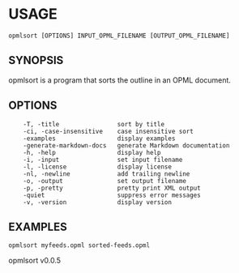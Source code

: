 
# USAGE

	opmlsort [OPTIONS] INPUT_OPML_FILENAME [OUTPUT_OPML_FILENAME]

## SYNOPSIS


opmlsort is a program that sorts the outline in an OPML document.


## OPTIONS

```
    -T, -title                sort by title
    -ci, -case-insensitive    case insensitive sort
    -examples                 display examples
    -generate-markdown-docs   generate Markdown documentation
    -h, -help                 display help
    -i, -input                set input filename
    -l, -license              display license
    -nl, -newline             add trailing newline
    -o, -output               set output filename
    -p, -pretty               pretty print XML output
    -quiet                    suppress error messages
    -v, -version              display version
```


## EXAMPLES


    opmlsort myfeeds.opml sorted-feeds.opml


opmlsort v0.0.5
